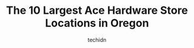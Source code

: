 ---
layout: ampstory
image: https://i0.wp.com/www.depkes.org/wp-content/uploads/2023/06/ace-hardware-0-in-oregon-1685968451.jpeg?resize=640,853
author: techidn
featured: false
description: Discover the impressive array of Ace Hardware options in Oregon, where you can find 10 of the largest Ace Hardware establishments in the area. From renowned classics to hidden gems, Oregon o
title: The 10 Largest Ace Hardware Store Locations in Oregon
cover:
   title: The 10 Largest Ace Hardware Store Locations in Oregon
   subtitle: Rickpate
   background: https://www.depkes.org/wp-content/uploads/2023/06/ace-hardware-0-in-oregon-1685968451.jpeg

pages: 
 - layout: thirds
   top: <h1>#1 Broadway ACE Hardware</h1>
   bottom: "<p>I can always find that quick item I. Wed to complete a household project. Staff is always helpful in locating things. Faster and more convenient than the big box store</p>"
   background: https://www.depkes.org/wp-content/uploads/2023/06/ace-hardware-1-in-oregon-1685968451.jpeg
   backgroundblur: true
 - layout: thirds
   top: <h1>#2 Ace Hardware & Paint</h1>
   bottom: "<p>660 NE 3rd St #1, Bend, OR 97701, United States</p>"
   background: https://www.depkes.org/wp-content/uploads/2023/06/ace-hardware-2-in-oregon-1685968452.jpeg
   cta:
      link: https://www.depkes.org/blog/the-10-largest-ace-hardware-store-locations-in-oregon/
      text: The 10 Largest Ace Hardware Store Locations in Oregon
 - layout: thirds
   top: <h1>#3 Division Ace Hardware</h1>
   bottom: "<p>16345 SE Division St, Portland, OR 97236, United States</p>"
   background: https://www.depkes.org/wp-content/uploads/2023/06/ace-hardware-3-in-oregon-1685968452.jpeg
   cta:
      link: https://www.depkes.org/blog/the-10-largest-ace-hardware-store-locations-in-oregon/
      text: The 10 Largest Ace Hardware Store Locations in Oregon
 - layout: thirds
   top: <h1>#4 Ace Hardware</h1>
   bottom: "<p>15530 SE McLoughlin Blvd, Milwaukie, OR 97267, United States</p>"
   background: https://images.unsplash.com/photo-1602536052359-ef94c21c5948?ixlib=rb-4.0.3&ixid=MnwxMjA3fDB8MHxwaG90by1wYWdlfHx8fGVufDB8fHx8&auto=format&fit=crop&w=640&h=853&q=80
   cta:
      link: https://www.depkes.org/blog/the-10-largest-ace-hardware-store-locations-in-oregon/
      text: The 10 Largest Ace Hardware Store Locations in Oregon
 - layout: thirds
   top: <h1>#5 Pearl ACE Hardware</h1>
   bottom: "<p>1621 NW Glisan St, Portland, OR 97209, United States</p>"
   background: https://images.unsplash.com/photo-1527067829737-402993088e6b?ixlib=rb-4.0.3&ixid=MnwxMjA3fDB8MHxwaG90by1wYWdlfHx8fGVufDB8fHx8&auto=format&fit=crop&w=640&h=853&q=80
   cta:
      link: https://www.depkes.org/blog/the-10-largest-ace-hardware-store-locations-in-oregon/
      text: The 10 Largest Ace Hardware Store Locations in Oregon
 - layout: thirds
   top: <h1>#6 Westmoreland Ace Hardware</h1>
   bottom: "<p>6505 SE Milwaukie Ave, Portland, OR 97202, United States</p>"
   background: https://images.unsplash.com/photo-1484589065579-248aad0d8b13?ixlib=rb-4.0.3&ixid=MnwxMjA3fDB8MHxwaG90by1wYWdlfHx8fGVufDB8fHx8&auto=format&fit=crop&w=640&h=853&q=80
   cta:
      link: https://www.depkes.org/blog/the-10-largest-ace-hardware-store-locations-in-oregon/
      text: The 10 Largest Ace Hardware Store Locations in Oregon
 - layout: thirds
   top: <h1>#7 Ace Heritage Hardware</h1>
   bottom: "<p>39181 Pioneer Blvd, Sandy, OR 97055, United States</p>"
   background: https://images.unsplash.com/photo-1549241520-425e3dfc01cb?ixlib=rb-4.0.3&ixid=MnwxMjA3fDB8MHxwaG90by1wYWdlfHx8fGVufDB8fHx8&auto=format&fit=crop&w=640&h=853&q=80
   cta:
      link: https://www.depkes.org/blog/the-10-largest-ace-hardware-store-locations-in-oregon/
      text: The 10 Largest Ace Hardware Store Locations in Oregon
 - layout: thirds
   middle: Continue reading...
   background: https://images.unsplash.com/photo-1527066579998-dbbae57f45ce?ixlib=rb-4.0.3&ixid=MnwxMjA3fDB8MHxwaG90by1wYWdlfHx8fGVufDB8fHx8&auto=format&fit=crop&w=640&h=853&q=80
   cta:
      link: https://www.depkes.org/blog/the-10-largest-ace-hardware-store-locations-in-oregon/
      text: The 10 Largest Ace Hardware Store Locations in Oregon
      
---